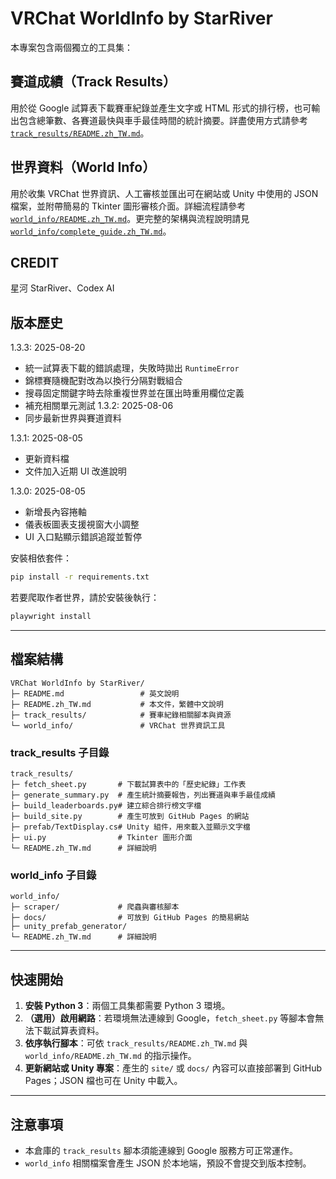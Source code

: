 # VRChat WorldInfo by StarRiver

本專案包含兩個獨立的工具集：

## 賽道成績（Track Results）
用於從 Google 試算表下載賽車紀錄並產生文字或 HTML 形式的排行榜，也可輸出包含總筆數、各賽道最快與車手最佳時間的統計摘要。詳盡使用方式請參考 [`track_results/README.zh_TW.md`](track_results/README.zh_TW.md)。

## 世界資料（World Info）
用於收集 VRChat 世界資訊、人工審核並匯出可在網站或 Unity 中使用的 JSON 檔案，並附帶簡易的 Tkinter 圖形審核介面。詳細流程請參考 [`world_info/README.zh_TW.md`](world_info/README.zh_TW.md)。更完整的架構與流程說明請見 [`world_info/complete_guide.zh_TW.md`](world_info/complete_guide.zh_TW.md)。

## CREDIT
星河 StarRiver、Codex AI

## 版本歷史
1.3.3: 2025-08-20
- 統一試算表下載的錯誤處理，失敗時拋出 `RuntimeError`
- 錦標賽隨機配對改為以換行分隔對戰組合
- 搜尋固定關鍵字時去除重複世界並在匯出時重用欄位定義
- 補充相關單元測試
1.3.2: 2025-08-06
- 同步最新世界與賽道資料

1.3.1: 2025-08-05  
- 更新資料檔  
- 文件加入近期 UI 改進說明

1.3.0: 2025-08-05  
- 新增長內容捲軸  
- 儀表板圖表支援視窗大小調整  
- UI 入口點顯示錯誤追蹤並暫停

安裝相依套件：

```bash
pip install -r requirements.txt
```

若要爬取作者世界，請於安裝後執行：

```bash
playwright install
```

---

## 檔案結構

```
VRChat WorldInfo by StarRiver/
├─ README.md                 # 英文說明
├─ README.zh_TW.md           # 本文件，繁體中文說明
├─ track_results/            # 賽車紀錄相關腳本與資源
└─ world_info/               # VRChat 世界資訊工具
```

### track_results 子目錄

```
track_results/
├─ fetch_sheet.py       # 下載試算表中的「歷史紀錄」工作表
├─ generate_summary.py  # 產生統計摘要報告，列出賽道與車手最佳成績
├─ build_leaderboards.py# 建立綜合排行榜文字檔
├─ build_site.py        # 產生可放到 GitHub Pages 的網站
├─ prefab/TextDisplay.cs# Unity 組件，用來載入並顯示文字檔
├─ ui.py                # Tkinter 圖形介面
└─ README.zh_TW.md      # 詳細說明
```

### world_info 子目錄

```
world_info/
├─ scraper/             # 爬蟲與審核腳本
├─ docs/                # 可放到 GitHub Pages 的簡易網站
├─ unity_prefab_generator/
└─ README.zh_TW.md      # 詳細說明
```

---

## 快速開始

1. **安裝 Python 3**：兩個工具集都需要 Python 3 環境。
2. **（選用）啟用網路**：若環境無法連線到 Google，`fetch_sheet.py` 等腳本會無法下載試算表資料。
3. **依序執行腳本**：可依 `track_results/README.zh_TW.md` 與 `world_info/README.zh_TW.md` 的指示操作。
4. **更新網站或 Unity 專案**：產生的 `site/` 或 `docs/` 內容可以直接部署到 GitHub Pages；JSON 檔也可在 Unity 中載入。

---

## 注意事項

- 本倉庫的 `track_results` 腳本須能連線到 Google 服務方可正常運作。
- `world_info` 相關檔案會產生 JSON 於本地端，預設不會提交到版本控制。
